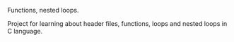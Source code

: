 Functions, nested loops.

Project for learning about header files, functions, loops and nested loops in C language.
